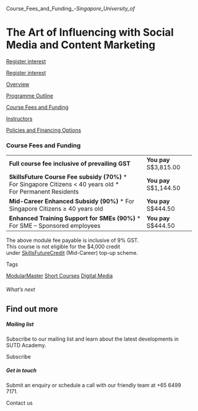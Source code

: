 Course_Fees_and_Funding_-_Singapore_University_of_



The Art of Influencing with Social Media and Content Marketing
==============================================================

[Register interest](/admissions/academy/short-courses/short-courses-register-your-interest/?coursename=the-art-of-influencing-with-social-media-and-content-marketing)

[Register interest](/admissions/academy/short-courses/short-courses-register-your-interest/?coursename=the-art-of-influencing-with-social-media-and-content-marketing)

[Overview](/course/the-art-of-influencing-with-social-media-and-content-marketing/#tabs)

[Programme Outline](/course/the-art-of-influencing-with-social-media-and-content-marketing/programme-outline/#tabs)

[Course Fees and Funding](/course/the-art-of-influencing-with-social-media-and-content-marketing/course-fees-and-funding/#tabs)

[Instructors](/course/the-art-of-influencing-with-social-media-and-content-marketing/instructors/#tabs)

[Policies and Financing Options](/course/the-art-of-influencing-with-social-media-and-content-marketing/policies-and-financing-options/#tabs)

### Course Fees and Funding

|  |  |
| --- | --- |
| **Full course fee inclusive of prevailing GST** | **You pay**  S$3,815.00 |
| **SkillsFuture Course Fee subsidy (70%)**  * For Singapore Citizens < 40 years old * For Permanent Residents | **You pay**  S$1,144.50 |
| **Mid-Career Enhanced Subsidy (90%)**  * For Singapore Citizens ≥ 40 years old | **You pay**  S$444.50 |
| **Enhanced Training Support for SMEs (90%)**  * For SME – Sponsored employees | **You pay**  S$444.50 |

The above module fee payable is inclusive of 9% GST.  
This course is not eligible for the $4,000 credit under [SkillsFuture](http://www.skillsfuture.gov.sg/credit)[Credit](http://www.skillsfuture.gov.sg/credit) (Mid-Career) top-up scheme.

Tags

[ModularMaster](/admissions/academy/courses-and-modules/?academy-type-course=792)
[Short Courses](/admissions/academy/courses-and-modules/?academy-type-course=780)
[Digital Media](/admissions/academy/courses-and-modules/?discipline=1711)

###### What’s next

Find out more
-------------

##### Mailing list

Subscribe to our mailing list and learn about the latest developments in SUTD Academy.

Subscribe

##### Get in touch

Submit an enquiry or schedule a call with our friendly team at +65 6499 7171.

Contact us


